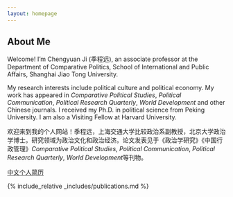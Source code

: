 ```yaml
---
layout: homepage
---
```


## About Me

Welcome! I’m Chengyuan Ji (季程远), an associate professor at the Department of Comparative Politics, School of International and Public Affairs, Shanghai Jiao Tong University.

My research interests include political culture and political economy. My work has appeared in *Comparative Political Studies*, *Political Communication*, *Political Research Quarterly*, *World Development* and other Chinese journals. I received my Ph.D. in political science from Peking University. I am also a Visiting Fellow at Harvard University.

欢迎来到我的个人网站！季程远，上海交通大学比较政治系副教授，北京大学政治学博士。研究领域为政治文化和政治经济。论文发表见于《政治学研究》《中国行政管理》*Comparative Political Studies*, *Political Communication*, *Political Research Quarterly*, *World Development*等刊物。

[中文个人简历](https://chengyuanji.com/assets/files/cv_ch.pdf)

{% include_relative _includes/publications.md %}

